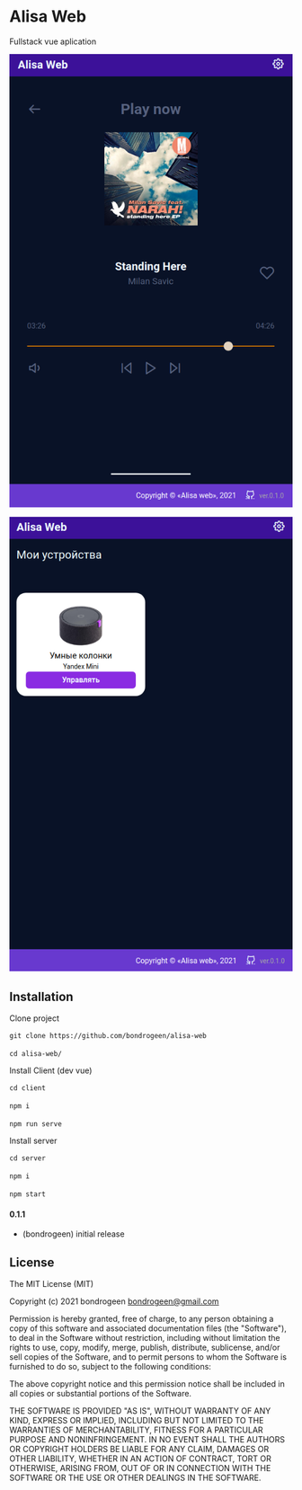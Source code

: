 # Alisa Web 

Fullstack vue aplication 

![image](https://raw.githubusercontent.com/bondrogeen/alisa-web/main/images/screen_1.png)

![image](https://raw.githubusercontent.com/bondrogeen/alisa-web/main/images/screen_2.png)

## Installation

Clone project
```
git clone https://github.com/bondrogeen/alisa-web

cd alisa-web/
```

Install Client (dev vue)
```
cd client

npm i

npm run serve
```
Install server
```
cd server

npm i

npm start
```


#### 0.1.1
* (bondrogeen) initial release

## License
The MIT License (MIT)

Copyright (c) 2021 bondrogeen <bondrogeen@gmail.com>

Permission is hereby granted, free of charge, to any person obtaining a copy
of this software and associated documentation files (the "Software"), to deal
in the Software without restriction, including without limitation the rights
to use, copy, modify, merge, publish, distribute, sublicense, and/or sell
copies of the Software, and to permit persons to whom the Software is
furnished to do so, subject to the following conditions:

The above copyright notice and this permission notice shall be included in
all copies or substantial portions of the Software.

THE SOFTWARE IS PROVIDED "AS IS", WITHOUT WARRANTY OF ANY KIND, EXPRESS OR
IMPLIED, INCLUDING BUT NOT LIMITED TO THE WARRANTIES OF MERCHANTABILITY,
FITNESS FOR A PARTICULAR PURPOSE AND NONINFRINGEMENT. IN NO EVENT SHALL THE
AUTHORS OR COPYRIGHT HOLDERS BE LIABLE FOR ANY CLAIM, DAMAGES OR OTHER
LIABILITY, WHETHER IN AN ACTION OF CONTRACT, TORT OR OTHERWISE, ARISING FROM,
OUT OF OR IN CONNECTION WITH THE SOFTWARE OR THE USE OR OTHER DEALINGS IN
THE SOFTWARE.